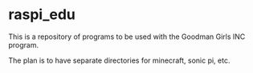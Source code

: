 raspi_edu
==============
This is a repository of programs to be used with the Goodman Girls INC program. 

The plan is to have separate directories for minecraft, sonic pi, etc. 

